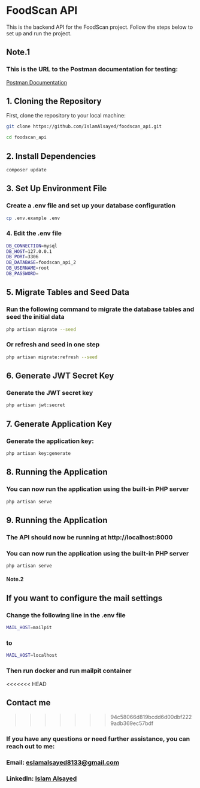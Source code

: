 # FoodScan API

This is the backend API for the FoodScan project. Follow the steps below to set up and run the project.

## Note.1

### This is the URL to the Postman documentation for testing:

[Postman Documentation](https://documenter.getpostman.com/view/31553493/2sAXqwZLEy)

## 1. Cloning the Repository

First, clone the repository to your local machine:

```bash
git clone https://github.com/IslamAlsayed/foodscan_api.git

cd foodscan_api
```

## 2. Install Dependencies

```bash
composer update
```

## 3. Set Up Environment File

### Create a .env file and set up your database configuration

```bash
cp .env.example .env
```

### 4. Edit the .env file

```bash
DB_CONNECTION=mysql
DB_HOST=127.0.0.1
DB_PORT=3306
DB_DATABASE=foodscan_api_2
DB_USERNAME=root
DB_PASSWORD=
```

## 5. Migrate Tables and Seed Data

### Run the following command to migrate the database tables and seed the initial data

```bash
php artisan migrate --seed
```

### Or refresh and seed in one step

```bash
php artisan migrate:refresh --seed
```

## 6. Generate JWT Secret Key

### Generate the JWT secret key

```bash
php artisan jwt:secret
```

## 7. Generate Application Key

### Generate the application key:

```bash
php artisan key:generate
```

## 8. Running the Application

### You can now run the application using the built-in PHP server

```bash
php artisan serve
```

## 9. Running the Application

### The API should now be running at http://localhost:8000

### You can now run the application using the built-in PHP server

```bash
php artisan serve
```

#### Note.2

## If you want to configure the mail settings

### Change the following line in the .env file

```bash
MAIL_HOST=mailpit
```

### to

```bash
MAIL_HOST=localhost
```

### Then run docker and run mailpit container

<<<<<<< HEAD
## Contact me
>>>>>>> 94c58066d819bcdd6d00dbf2229adb369ec57bdf

### If you have any questions or need further assistance, you can reach out to me:

### Email: eslamalsayed8133@gmail.com

### LinkedIn: [Islam Alsayed](https://www.linkedin.com/in/islam-alsayed7)
